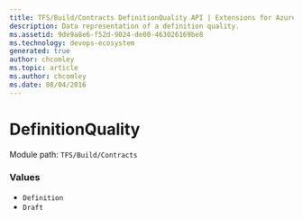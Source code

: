 ```yaml
---
title: TFS/Build/Contracts DefinitionQuality API | Extensions for Azure DevOps Services
description: Data representation of a definition quality.
ms.assetid: 9de9a8e6-f52d-9024-de00-463026169be8
ms.technology: devops-ecosystem
generated: true
author: chcomley
ms.topic: article
ms.author: chcomley
ms.date: 08/04/2016
---
```


# DefinitionQuality

Module path: `TFS/Build/Contracts`

### Values

* `Definition` 
* `Draft` 
